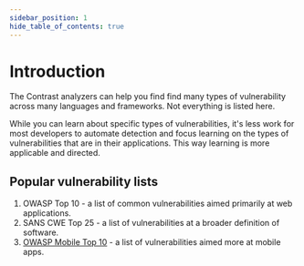 ```yaml
---
sidebar_position: 1
hide_table_of_contents: true
---
```

# Introduction

The Contrast analyzers can help you find find many types of vulnerability across many languages and frameworks. Not everything is listed here.

While you can learn about specific types of vulnerabilities, it's less work for most developers to automate detection and focus learning on the types of vulnerabilities that are in their applications. This way learning is more applicable and directed.

## Popular vulnerability lists

1. OWASP Top 10 - a list of common vulnerabilities aimed primarily at web applications.
1. SANS CWE Top 25 - a list of vulnerabilities at a broader definition of software.
1. [OWASP Mobile Top 10](https://owasp.org/www-project-mobile-top-10/) - a list of vulnerabilities aimed more at mobile apps.